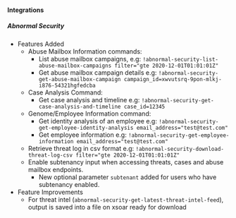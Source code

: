 
#### Integrations
##### Abnormal Security
  - Features Added
    - Abuse Mailbox Information commands:
      - List abuse mailbox campaigns, e.g: `!abnormal-security-list-abuse-mailbox-campaigns filter="gte 2020-12-01T01:01:01Z"`
      - Get abuse mailbox campaign details e.g: `!abnormal-security-get-abuse-mailbox-campaign campaign_id=xwvutsrq-9pon-mlkj-i876-54321hgfedcba`
    - Case Analysis Command:
      - Get case analysis and timeline e.g: `!abnormal-security-get-case-analysis-and-timeline case_id=12345`
    - Genome/Employee Information command:
      - Get identity analysis of an employee e.g: `!abnormal-security-get-employee-identity-analysis email_address="test@test.com"`
      - Get employee information e.g: `!abnormal-security-get-employee-information email_address="test@test.com"`
    - Retrieve threat log in csv format e.g: `!abnormal-security-download-threat-log-csv filter="gte 2020-12-01T01:01:01Z"`
    - Enable subtenancy input when accessing threats, cases and abuse mailbox endpoints.
      - New optional parameter `subtenant` added for users who have subtenancy enabled.
  - Feature Improvements
    - For threat intel (`abnormal-security-get-latest-threat-intel-feed`), output is saved into a file on xsoar ready for download
    
